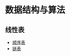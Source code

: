 数据结构与算法
===

## 线性表
- [顺序表](https://wangwei.one/posts/e7455888.html)
- [链表](https://wangwei.one/posts/cdd4b01b.html)



